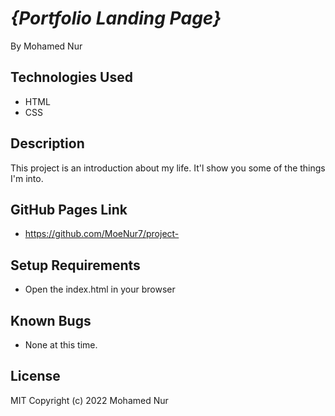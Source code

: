 # _{Portfolio Landing Page}_

By Mohamed Nur


## Technologies Used

* HTML 
* CSS 

## Description

This project is an introduction about my life. It'l show you some of the things I'm into.

## GitHub Pages Link 
* https://github.com/MoeNur7/project-

## Setup Requirements

* Open the index.html in your browser 

## Known Bugs 

* None at this time.
## License

MIT
Copyright (c) 2022 Mohamed Nur